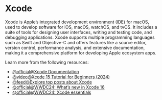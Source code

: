 # Xcode

Xcode is Apple’s integrated development environment (IDE) for macOS, used to develop software for iOS, macOS, watchOS, and tvOS. It includes a suite of tools for designing user interfaces, writing and testing code, and debugging applications. Xcode supports multiple programming languages such as Swift and Objective-C and offers features like a source editor, version control, performance analysis, and extensive documentation, making it a comprehensive platform for developing Apple ecosystem apps.

Learn more from the following resources:

- [@official@Xcode Documentation](https://developer.apple.com/xcode/)
- [@video@Xcode 15 Tutorial for Beginners (2024)](https://www.youtube.com/watch?v=8Xcq4yRQ0pU\&pp=ygUTeGNvZGUgdHV0b3JpYWwgMjAyNA%3D%3D)
- [@feed@Explore top posts about Xcode](https://app.daily.dev/tags/xcode?ref=roadmapsh)
- [@official@WWDC24: What’s new in Xcode 16](https://www.youtube.com/watch?v=BAQ9EhAm2eM)
- [@official@WWDC24: Xcode essentials](https://www.youtube.com/watch?v=EN7-6Oj7cL0)
